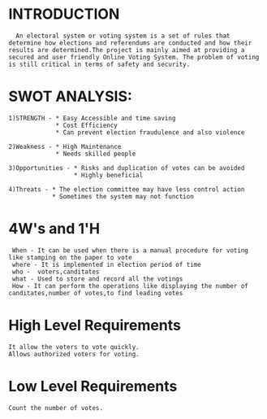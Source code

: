 # INTRODUCTION
      An electoral system or voting system is a set of rules that determine how elections and referendums are conducted and how their results are determined.The project is mainly aimed at providing a secured and user friendly Online Voting System. The problem of voting is still critical in terms of safety and security.
# SWOT ANALYSIS:
    1)STRENGTH - * Easy Accessible and time saving
                 * Cost Efficiency
                 * Can prevent election fraudulence and also violence 
                 
    2)Weakness - * High Maintenance
                 * Needs skilled people
                 
    3)Opportunities - * Risks and duplication of votes can be avoided
                      * Highly beneficial
                      
    4)Threats - * The election committee may have less control action 
                * Sometimes the system may not function
                
# 4W's and 1'H
     When - It can be used when there is a manual procedure for voting like stamping on the paper to vote
     where - It is implemented in election period of time
     who -  voters,canditates
     what - Used to store and record all the votings
     How - It can perform the operations like displaying the number of canditates,number of votes,to find leading votes
     
# High Level Requirements
    It allow the voters to vote quickly.
    Allows authorized voters for voting.
# Low Level Requirements
    Count the number of votes.

  
    
  
  
